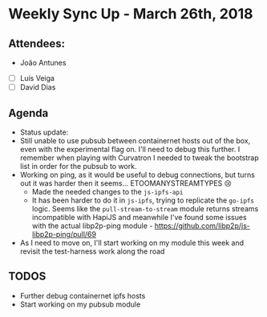 # Weekly Sync Up - March 26th, 2018

## Attendees:

- João Antunes
- [ ] Luís Veiga
- [ ] David Dias

## Agenda

- Status update:
 - Still unable to use pubsub between containernet hosts out of the box, even with the experimental flag on. I'll need to debug this further. I remember when playing with Curvatron I needed to tweak the bootstrap list in order for the pubsub to work.
 - Working on ping, as it would be useful to debug connections, but turns out it was harder then it seems... ETOOMANYSTREAMTYPES :cry:
   - Made the needed changes to the `js-ipfs-api`
   - It has been harder to do it in `js-ipfs`, trying to replicate the `go-ipfs` logic. Seems like the `pull-stream-to-stream` module returns streams incompatible with HapiJS and meanwhile I've found some issues with the actual libp2p-ping module - https://github.com/libp2p/js-libp2p-ping/pull/69
 - As I need to move on, I'll start working on my module this week and revisit the test-harness work along the road

## TODOS

- Further debug containernet ipfs hosts
- Start working on my pubsub module

